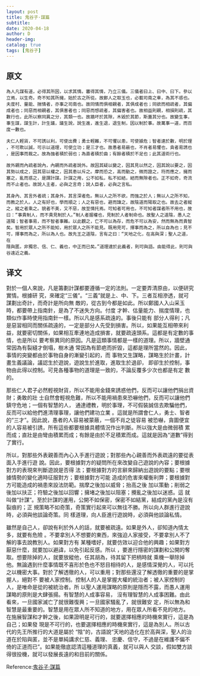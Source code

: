 ```yaml
--- 
layout: post
title: 鬼谷子·謀篇
subtitle:
date: 2020-04-18
author: D
header-img:
catalog: true
tags: [鬼谷子]
---
```


## 原文
```
為人凡謀有道，必得其所因，以求其情。審得其情，乃立三儀。三儀者曰上、曰中、曰下。參以
立焉，以生奇。奇不知其所擁，始於古之所從。故鄭人之取玉也，必載司南之車，為其不惑也。
夫度村、量能、揣情者，亦事之司南也。故同情而俱相親者，其俱成者也；同欲而相疏者，其偏
成者也；同惡而相親者，其俱害者也；同惡而想疏者，其偏害者也。故相益則親，相損則疏，其
數行也，此所以察同異之分，其類一也。故牆坏於其隙，木毀於其節，斯蓋其分也。故變生事，
事生謀，謀生計，計生議，議生說，說生進，進生退，退生制，因以制於事。故萬事一道，而百
度一數也。

夫仁人輕貨，不可誘以利，可使出費；勇士輕難，不可懼以患，可使據危；智者達於數，明於理
，不可欺以誠，可示以道理，可使立功；是三才也。故愚者易蔽也，不肖者易懼也，貪者易誘也
，是因事而裁之。故為強者積於弱也；為直者積於曲；有餘者積於不足也；此其道術行也。

故外親而內疏者說內，內親而外疏者說外。故因其疑以變之，因其見以然之，因其說以要之，因
其勢以成之，因其惡以權之，因其患以斥之。摩而恐之，高而動之，微而證之，符而應之，擁而
塞之，亂而惑之，是謂計謀。計謀之用，公不如私，私不如結，結而無隙者也。正不如奇，奇流
而不止者也。故說人主者，必與之言奇；說人臣者，必與之言私。

其身內、其言外者疏；其身外，其言深者危。無以人之所不欲，而強之於人；無以人之所不知，
而教之於人。人之有好也，學而順之；人之有惡也，避而諱之，故陰道而陽取之也。故去之者縱
之，縱之者乘之。貌者不美，又不惡，故至情托焉。可知者可用也，不可知者謀者所不用也，故
曰：“事貴制人，而不貴見制於人。”制人者握權也，見制於人者制命也。故聖人之道陰，愚人之
道陽；智者事易，而不智者事難。以此觀之，亡不可以為存，而危不可以為安，然而無為而貴智
矣。智用於眾人之所不能知，用於眾人之所不能見。既用見可，擇事而為之，所以自為也；見不
可，擇事而為之，所以為人也。故先王之道陰，言有之曰：“天地之化，在高與深；聖人之道，在
隱與匿。非獨忠、信、仁、義也，中正而已矣。”道理達於此義者，則可與語。由能得此，則可與
谷遠近之義。
```
## 译文
對於一個人來說，凡是籌劃計謀都要遵循一定的法則。一定要弄清原由，以便研究實情。根據研
究，來確定“三儀”。“三義”就是上、中、下。三者互相滲透，就可謀劃出奇計，而奇計是所向無
敵的，從古到今都是如此。所以鄭國人入山采玉時，都要帶上指南針，是為了不迷失方向。付度
才幹、估量能力、揣度情理，也類似作事時使用指南針一樣。所以凡是感系疏遠的。事後只能有
部分人得利；凡是惡習相同而關係疏遠的，一定是部分人先受到損害。所以，如果能互相帶來利
益，就要密切關係，如果相互牽連地造成損害，就要疏遠頭系。這都是有定數的事情，也是所以
要考察異同的原因。凡是這類事情都是一樣的道理。所以，牆壁通常因為有裂縫才倒塌，樹木通
常因為有節疤而折毀，這都是理所當然的。因此，事情的突變都由於事物自身的漸變引起的，而
事物又生謀略，謀略生於計畫，計畫生義議論，議認生於遊說，遊說生於進取，進取生於退卻，
即卻生於控制，事物由此得以控制。可見各種事物的道理是一致的，不論反覆多少次也都是有定
數的。

那些仁人君子必然輕視財貨，所以不能用金錢來誘惑他們，反而可以讓他們捐出資財；勇敢的壯
士自然會輕視危難，所以不能用禍患來恐嚇他們，反而可以讓他們鎮守危地；一個有智慧的人，
通達禮教，明於事理，不可假裝誠信去欺騙他們，反而可以給他們進清理事理，讓他們建功立業
。這就是所謂會仁人，勇士、智者的“三才”。因此說，愚者的人容易被蒙蔽，一個不肖之徒容易
被恐嚇，貪圖便宜的人容易被引誘，所有這些都要根據具體情況作出判斷。所以強大是由微弱積
累而成；直壯是由彎由積累而成；有餘是由於不足積累而成。這就是因為“道數”得到了實行。

所以，對那些外表親善而內心入手進行遊說；對那些內心親善而外表疏遠的要從表面入手進行遊
說。因此，要根據對方的疑問所在來改變自己遊說的內容；要根據對方的表現來判斷遊說是否得
法；要根據對方的言辭來歸納出遊說的要點；要根據情勢的變化適時征服對方；要根據對方可能
造成的危害來權衡利弊；要根據對方可能造成的禍患來設法防範。揣摩之後加以威脅；抬高之後
加以策動；削弱之後加以扶正；符驗之後加以回響；擁堵之後加以阻塞；攪亂之後加以迷惑。這
就叫做“計謀”。至於計謀的運用，公開不如保密，保密不如結黨，結成的黨內是沒有裂痕的；正
規策略不如奇策，奇策實行起來可以無往不勝。所以向人群進行遊說時，必須與他談論奇策。同
樣道理，向人臣進行遊說時，必須與他談論私情。

雖然是自己人，卻說有利於外人的話，就要被疏遠。如果是外人，卻知道內情太多，就要有危險
。不要拿別人不想要的東西，來強迫人家接受，不要拿別人不了解的事去說教別人。如果對方有
某種嗜好，就要仿效以迎合他的興趣；如果對方厭惡什麼，就要加以避諱，以免引起反感。所以
，要進行隱密的謀劃和公開的奪取。想要除掉的人，就要放縱他，任其胡為，待其留下把柄時就
乘機一舉除掉他。無論遇到什麼事情既不喜形於色也不怒目相待的人，是感情深覺的人，可以托
之以機密大事。對於了解透徹的人，可以重用；對那些還沒了解透徹的重要的是掌握人，絕對不
要被人家控制。控制人的人是掌握大權的統治者；被人家控制的人，是唯命是從的被統治者。所
以聖人運用謀略的原則是隱而不露，而愚人運用謀略的原則是大肆張揚。有智慧的人成事容易，
沒有理智慧的人成事困難。由此看來，一旦國家滅亡了就很難復興；一旦國家騷亂了，就很難安
定，所以無為和智慧是最重要的。智慧是用在眾人所不知道的地方，用在眾人所看不見的地方。
在施展智謀和才幹之後，如果證明是可行的，就要選擇相應的時機來實行，這是為自己；如果發
現是不可行的，也要選擇相應的時機來實行，這是為別人。所以古代的先王所推行的大道是屬於
“陰”的，古語說“天地的造化在於高與深，聖人的治道在於陷與匿，並不是單純講求仁慈、義理、
忠慶、信守，不過是在維護不偏不倚的正道而已”。如果能徹底認清這種道理的真義，就可以與人
交談，假如雙方談得很投機，就可以發展長遠的和目前的關係。


Reference:[鬼谷子·謀篇](https://www.arteducation.com.tw/guwen/bookv_3296.html)
